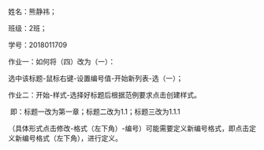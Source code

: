 姓名：熊静祎；

班级：2班；

学号：2018011709

 

 

作业一：如何将（四）改为（一）：

选中该标题-鼠标右键-设置编号值-开始新列表-选（一）；

 

 

 

作业二：开始-样式-选择好标题后根据范例要求点击创建样式。

​        即：标题一改为第一章；标题二改为1.1；标题三改为1.1.1

（具体形式点击修改-格式（左下角）-编号）可能需要定义新编号格式，即点击定义新编号格式（左下角），进行定义。
